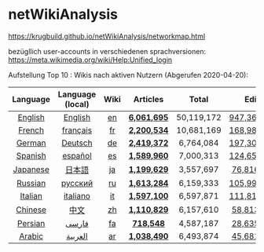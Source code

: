 # netWikiAnalysis

https://krugbuild.github.io/netWikiAnalysis/networkmap.html

bezügllich user-accounts in verschiedenen sprachversionen: https://meta.wikimedia.org/wiki/Help:Unified_login

Aufstellung Top 10 : Wikis nach aktiven Nutzern (Abgerufen 2020-04-20):

|                          Language                           |                     Language (local)                      |                     Wiki                      |                           Articles                           |   Total    |                            Edits                             |                          Admins                           |                            Users                             |                         Active users                         |                           Images                           | Depth  |
| :---------------------------------------------------------: | :-------------------------------------------------------: | :-------------------------------------------: | :----------------------------------------------------------: | :--------: | :----------------------------------------------------------: | :-------------------------------------------------------: | :----------------------------------------------------------: | :----------------------------------------------------------: | :--------------------------------------------------------: | :----: |
|  [English](https://en.wikipedia.org/wiki/English_language)  | [English](https://en.wikipedia.org/wiki/English_language) | [en](https://en.wikipedia.org/wiki/Main_Page) | [**6,061,695**](https://en.wikipedia.org/w/index.php?title=Special:Statistics&action=raw) | 50,119,172 | [947,367,153](https://en.wikipedia.org/wiki/Special:Statistics) | [1,145](https://en.wikipedia.org/wiki/Special:ListAdmins) | [38,825,576](https://en.wikipedia.org/wiki/Special:ListUsers) | [136,857](https://en.wikipedia.org/wiki/Special:ActiveUsers) | [882,072](https://en.wikipedia.org/wiki/Special:ListFiles) | 998.54 |
|   [French](https://en.wikipedia.org/wiki/French_language)   |    [français](https://fr.wikipedia.org/wiki/français)     |     [fr](https://fr.wikipedia.org/wiki/)      | [**2,200,534**](https://fr.wikipedia.org/wiki/Special:Statistics?action=raw) | 10,681,169 | [168,981,958](https://fr.wikipedia.org/wiki/Special:Statistics) |  [161](https://fr.wikipedia.org/wiki/Special:Listadmins)  | [3,754,989](https://fr.wikipedia.org/wiki/Special:Listusers) | [19,952](https://fr.wikipedia.org/wiki/Special:ActiveUsers)  | [60,290](https://fr.wikipedia.org/wiki/Special:Imagelist)  | 234.98 |
|   [German](https://en.wikipedia.org/wiki/German_language)   | [Deutsch](https://de.wikipedia.org/wiki/Deutsche_Sprache) |     [de](https://de.wikipedia.org/wiki/)      | [**2,419,372**](https://de.wikipedia.org/wiki/Special:Statistics?action=raw) | 6,764,084  | [197,305,758](https://de.wikipedia.org/wiki/Special:Statistics) |  [192](https://de.wikipedia.org/wiki/Special:Listadmins)  | [3,432,977](https://de.wikipedia.org/wiki/Special:Listusers) | [18,767](https://de.wikipedia.org/wiki/Special:ActiveUsers)  | [130,010](https://de.wikipedia.org/wiki/Special:Imagelist) | 94.07  |
|  [Spanish](https://en.wikipedia.org/wiki/Spanish_language)  |  [español](https://es.wikipedia.org/wiki/Idioma_español)  |     [es](https://es.wikipedia.org/wiki/)      | [**1,589,960**](https://es.wikipedia.org/wiki/Special:Statistics?action=raw) | 7,000,313  | [124,651,449](https://es.wikipedia.org/wiki/Special:Statistics) |  [67](https://es.wikipedia.org/wiki/Special:Listadmins)   | [5,782,872](https://es.wikipedia.org/wiki/Special:Listusers) | [16,810](https://es.wikipedia.org/wiki/Special:ActiveUsers)  |    [0](https://es.wikipedia.org/wiki/Special:Imagelist)    | 206.19 |
| [Japanese](https://en.wikipedia.org/wiki/Japanese_language) |      [日本語](https://ja.wikipedia.org/wiki/日本語)       |     [ja](https://ja.wikipedia.org/wiki/)      | [**1,199,629**](https://ja.wikipedia.org/wiki/Special:Statistics?action=raw) | 3,557,697  | [76,816,332](https://ja.wikipedia.org/wiki/Special:Statistics) |  [41](https://ja.wikipedia.org/wiki/Special:Listadmins)   | [1,617,972](https://ja.wikipedia.org/wiki/Special:Listusers) | [14,558](https://ja.wikipedia.org/wiki/Special:ActiveUsers)  | [86,061](https://ja.wikipedia.org/wiki/Special:Imagelist)  | 83.43  |
|  [Russian](https://en.wikipedia.org/wiki/Russian_language)  |     [русский](https://ru.wikipedia.org/wiki/русский)      |     [ru](https://ru.wikipedia.org/wiki/)      | [**1,613,284**](https://ru.wikipedia.org/wiki/Special:Statistics?action=raw) | 6,159,333  | [105,999,874](https://ru.wikipedia.org/wiki/Special:Statistics) |  [84](https://ru.wikipedia.org/wiki/Special:Listadmins)   | [2,732,542](https://ru.wikipedia.org/wiki/Special:Listusers) | [11,903](https://ru.wikipedia.org/wiki/Special:ActiveUsers)  | [225,131](https://ru.wikipedia.org/wiki/Special:Imagelist) | 136.65 |
|  [Italian](https://en.wikipedia.org/wiki/Italian_language)  | [italiano](https://it.wikipedia.org/wiki/Lingua_italiana) |     [it](https://it.wikipedia.org/wiki/)      | [**1,597,100**](https://it.wikipedia.org/wiki/Special:Statistics?action=raw) | 6,597,871  | [111,812,081](https://it.wikipedia.org/wiki/Special:Statistics) |  [109](https://it.wikipedia.org/wiki/Special:Listadmins)  | [1,961,251](https://it.wikipedia.org/wiki/Special:Listusers) |  [9,051](https://it.wikipedia.org/wiki/Special:ActiveUsers)  | [141,228](https://it.wikipedia.org/wiki/Special:Imagelist) | 166.15 |
|  [Chinese](https://en.wikipedia.org/wiki/Chinese_language)  |        [中文](https://zh.wikipedia.org/wiki/中文)         |     [zh](https://zh.wikipedia.org/wiki/)      | [**1,110,829**](https://zh.wikipedia.org/wiki/Special:Statistics?action=raw) | 6,157,610  | [58,813,572](https://zh.wikipedia.org/wiki/Special:Statistics) |  [80](https://zh.wikipedia.org/wiki/Special:Listadmins)   | [2,924,727](https://zh.wikipedia.org/wiki/Special:Listusers) |  [9,008](https://zh.wikipedia.org/wiki/Special:ActiveUsers)  | [53,153](https://zh.wikipedia.org/wiki/Special:Imagelist)  | 197.15 |
|  [Persian](https://en.wikipedia.org/wiki/Persian_language)  |       [فارسی](https://fa.wikipedia.org/wiki/فارسی)        |     [fa](https://fa.wikipedia.org/wiki/)      | [**718,548**](https://fa.wikipedia.org/wiki/Special:Statistics?action=raw) | 4,587,187  | [28,635,712](https://fa.wikipedia.org/wiki/Special:Statistics) |  [34](https://fa.wikipedia.org/wiki/Special:Listadmins)   |  [910,664](https://fa.wikipedia.org/wiki/Special:Listusers)  |  [6,009](https://fa.wikipedia.org/wiki/Special:ActiveUsers)  | [62,230](https://fa.wikipedia.org/wiki/Special:Imagelist)  | 180.95 |
|   [Arabic](https://en.wikipedia.org/wiki/Arabic_language)   |     [العربية](https://ar.wikipedia.org/wiki/العربية)      |     [ar](https://ar.wikipedia.org/wiki/)      | [**1,038,490**](https://ar.wikipedia.org/wiki/Special:Statistics?action=raw) | 6,493,874  | [45,681,247](https://ar.wikipedia.org/wiki/Special:Statistics) |  [25](https://ar.wikipedia.org/wiki/Special:Listadmins)   | [1,834,477](https://ar.wikipedia.org/wiki/Special:Listusers) |  [5,806](https://ar.wikipedia.org/wiki/Special:ActiveUsers)  | [35,059](https://ar.wikipedia.org/wiki/Special:Imagelist)  | 194.12 |

